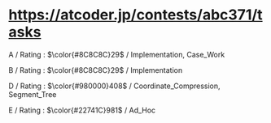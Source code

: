 # https://atcoder.jp/contests/abc371/tasks

A / Rating : $\color{#8C8C8C}29$ / Implementation, Case_Work

B / Rating : $\color{#8C8C8C}29$ / Implementation

D / Rating : $\color{#980000}408$ / Coordinate_Compression, Segment_Tree

E / Rating : $\color{#22741C}981$ / Ad_Hoc
